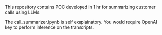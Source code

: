 This repository contains POC developed in 1 hr for summarizing customer calls using LLMs.

The call_summarizer.ipynb is self exaplainatory. You would require OpenAI key to perform inference on the transcripts.
